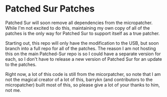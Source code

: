 # Patched Sur Patches

Patched Sur will soon remove all dependencies from the micropatcher. While I'm not excited to do this, maintaining my own copy of all of the patches is the only way for Patched Sur to support itself as a true patcher.

Starting out, this repo will only have the modification to the USB, but soon branch into a full repo for all of the patches. The reason I am not hosting this on the main Patched-Sur repo is so I could have a separate version for each, so I don't have to release a new version of Patched Sur for an update to the patches.

Right now, a lot of this code is still from the micorpatcher, so note that I am not the magical creator of a lot of this, barrykn (and contributors to the micropatcher) built most of this, so please give a lot of your thanks to him, not me.
